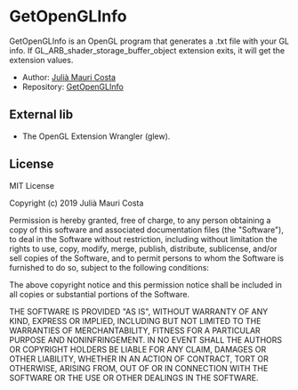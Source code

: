 # GetOpenGLInfo

GetOpenGLInfo is an OpenGL program that generates a .txt file with your GL info. If GL_ARB_shader_storage_buffer_object extension exits, it will get the extension values.

* Author: [Julià Mauri Costa](https://github.com/juliamauri)
* Repository: [GetOpenGLInfo](https://github.com/juliamauri/GetOpenGLInfo)

## External lib

* The OpenGL Extension Wrangler (glew).

## License

MIT License

Copyright (c) 2019 Julià Mauri Costa

Permission is hereby granted, free of charge, to any person obtaining a copy
of this software and associated documentation files (the "Software"), to deal
in the Software without restriction, including without limitation the rights
to use, copy, modify, merge, publish, distribute, sublicense, and/or sell
copies of the Software, and to permit persons to whom the Software is
furnished to do so, subject to the following conditions:

The above copyright notice and this permission notice shall be included in all
copies or substantial portions of the Software.

THE SOFTWARE IS PROVIDED "AS IS", WITHOUT WARRANTY OF ANY KIND, EXPRESS OR
IMPLIED, INCLUDING BUT NOT LIMITED TO THE WARRANTIES OF MERCHANTABILITY,
FITNESS FOR A PARTICULAR PURPOSE AND NONINFRINGEMENT. IN NO EVENT SHALL THE
AUTHORS OR COPYRIGHT HOLDERS BE LIABLE FOR ANY CLAIM, DAMAGES OR OTHER
LIABILITY, WHETHER IN AN ACTION OF CONTRACT, TORT OR OTHERWISE, ARISING FROM,
OUT OF OR IN CONNECTION WITH THE SOFTWARE OR THE USE OR OTHER DEALINGS IN THE
SOFTWARE.
